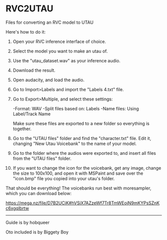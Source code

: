 # RVC2UTAU
Files for converting an RVC model to UTAU

Here's how to do it:

1. Open your RVC inference interface of choice.

2. Select the model you want to make an utau of.

3. Use the "utau_dataset.wav" as your inference audio.

4. Download the result.

5. Open audacity, and load the audio.

6. Go to Import>Labels and import the "Labels 4.txt" file.

7. Go to Export>Multiple, and select these settings:

	-Format: WAV
	-Split  files based on: Labels
	-Name files: Using Label/Track Name

    Make sure these files are exported to a new folder so everything is together.

8. Go to the "UTAU files" folder and find the "character.txt" file. Edit it, changing "New Utau Voicebank" to the
   name of your model.

9. Go to the folder where the audios were exported to, and insert all files from the "UTAU files" folder.

10. If you want to change the icon for the voicebank, get any image, change the size to 100x100, and open it with
   MSPaint and save over the "icon.bmp" file you copied into your utau's folder.


That should be everything! The voicebanks run best with moresampler, which you can download below:

https://mega.nz/file/D7B2UCiK#hVSiX7AZzeWf7Tr8TmWEojN9mKYPsSZnKc6xgqlbrtw

___________________________________________________________________________________
Guide is by hobqueer

Oto included is by Biggety Boy
